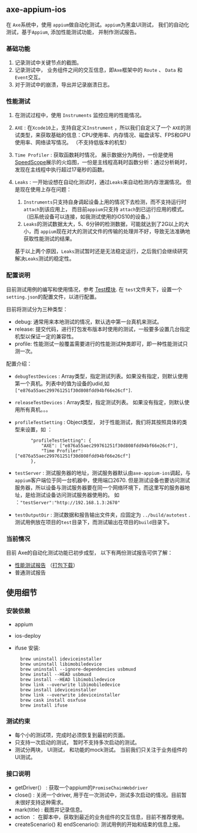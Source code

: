 ## axe-appium-ios

在 `Axe`系统中，使用 `appium`做自动化测试。`appium`为黑盒UI测试， 我们的自动化测试，基于`Appium`, 添加性能测试功能， 并制作测试报告。

### 基础功能

1. 记录测试中关键节点的截图。
2. 记录测试中， 业务组件之间的交互信息，即`Axe`框架中的 `Route` 、 `Data` 和 `Event`交互。
3. 对于测试中的崩溃，导出并记录崩溃日志。

### 性能测试

1. 在测试过程中，使用 `Instruments` 监控应用的性能情况。
2. `AXE` : 在`Xcode10`上，支持自定义`Instrument` ，所以我们自定义了一个 `AXE`的测试类型，来获取基础的信息：CPU使用率、内存情况、磁盘读写、FPS和GPU使用率、网络读写情况。 （不支持低版本的机型）
3. `Time Profiler` : 获取函数耗时情况， 展示数据分为两份，一份是使用[SpeedScope](https://github.com/jlfwong/speedscope)展示的火焰图，一份是主线程高耗时函数分析：通过分析耗时，发现在主线程中执行超过17毫秒的函数。
4. `Leaks` : 一开始设想在自动化测试时，通过`Leaks`来自动检测内存泄漏情况。 但是现在使用上存在问题：
		
	1. `Instruments`只支持自身调起设备上用的情况下去检测，而不支持运行时`attach`到该应用上， 而目前`appium`只支持 `attach`到已运行应用的模式。（旧系统设备可以连接，如我测试使用的iOS10的设备。）
	2. `Leaks`的测试数据太大，5、6分钟的检测数据，可能就达到了2G以上的大小，而 `appium`现在对大的测试文件的传输的处理并不好，导致无法准确地获取性能测试的结果。

	基于以上两个原因，`Leaks`测试暂时还是无法稳定运行，之后我们会继续研究解决`Leaks`测试的稳定性。

### 配置说明

目前测试用例的编写和使用情况，参考 [Test模块](). 在 `test`文件夹下，设置一个 `setting.json`的配置文件，以进行配置。

目前将测试分为三种类型：

* debug: 通常用来本地测试的情况，默认选中第一台真机来测试。
* release: 提交代码，进行打包发布版本时使用的测试，一般要多设置几台指定机型以保证一定的兼容性。
* profile: 性能测试一般覆盖需要进行的性能测试种类即可，即一种性能测试只测一次。

配置介绍：

* `debugTestDevices` : Array类型，指定测试列表。如果没有指定，则默认使用第一个真机。列表中的值为设备的udid,如 `["e876a55aec299761251f30d808fdd94bf66e26cf"]`.
* `releaseTestDevices` : Array类型，指定测试列表。 如果没有指定，则默认使用所有真机。。。
* `profileTestSetting` : Object类型， 对于性能测试，我们将其按照具体的类型来设置，如 ：

			"profileTestSetting": {
				"AXE": ["e876a55aec299761251f30d808fdd94bf66e26cf"],
				"Time Profiler": ["e876a55aec299761251f30d808fdd94bf66e26cf"]
			},

* `testServer` : 测试服务器的地址，测试服务器默认由`axe-appium-ios`调起，与`appium`客户端位于同一台机器中，使用端口2670. 但是测试设备也要访问测试服务器，所以设备与测试服务器要在同一个网络环境下，而这里写的服务器地址，是给测试设备访问测试服务器使用的。 如 ：`"testServer":"http://192.168.1.3:2670"`
* `testOutputDir` : 测试数据和报告输出文件夹，应固定为 `../build/autotest` . 测试用例放在项目的`test`目录下，而测试输出在项目的`build`目录下。

### 当前情况

目前 Axe的自动化测试功能已初步成型， 以下有两份测试报告可供了解：

* [性能测试报告](http://resource.luoxianming.cn/axe/final/index.html)  （[打包下载](http://resource.luoxianming.cn/axe/final.zip)）
* 普通测试报告

## 使用细节

### 安装依赖

* appium
* ios-deploy
* ifuse 安装:

		brew uninstall ideviceinstaller
		brew uninstall libimobiledevice
		brew uninstall --ignore-dependencies usbmuxd
		brew install --HEAD usbmuxd
		brew install --HEAD libimobiledevice
		brew link --overwrite libimobiledevice
		brew install ideviceinstaller
		brew link --overwrite ideviceinstaller
		brew cask install osxfuse
		brew install ifuse 


### 测试约束

* 每个小的测试项，完成时必须恢复到最初的页面。
* 只支持一次启动的测试， 暂时不支持多次启动的测试。
* 测试分两块， UI测试， 和功能的mock测试。 当前我们只关注于业务组件的UI测试。

### 接口说明

*  getDriver(） : 获取一个appium的`PromiseChainWebdriver`
*  close() :  关闭一个driver, 用于在一次测试中，测试多次启动的情况。目前暂未很好支持这种需求。
*  mark(title) : 截图并记录信息。
*  action ： 在脚本中，获取到最近的业务组件的交互信息，目前不推荐使用。
*  createScenario() 和 endScenario(): 测试用例的开始和结束的信息上报。 
